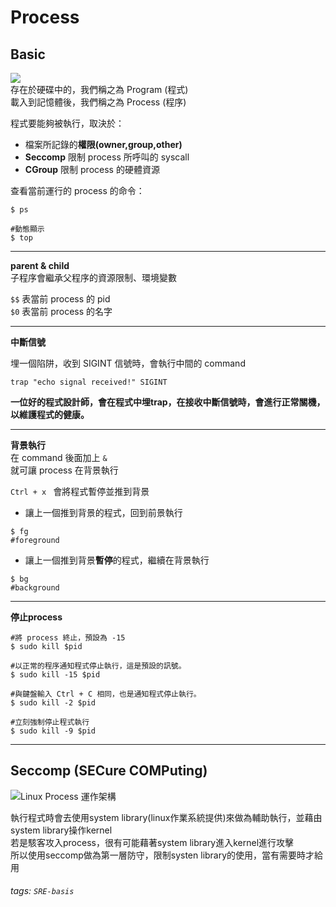 # Process

## Basic
![](https://i.imgur.com/W6u5WE4.png)  
存在於硬碟中的，我們稱之為 Program (程式)  
載入到記憶體後，我們稱之為 Process (程序)  

程式要能夠被執行，取決於：  
- 檔案所記錄的**權限(owner,group,other)**  
- **Seccomp** 限制 process 所呼叫的 syscall  
- **CGroup** 限制 process 的硬體資源  

查看當前運行的 process 的命令：  
```bash=
$ ps

#動態顯示
$ top
```

---

**parent & child**  
子程序會繼承父程序的資源限制、環境變數  

`$$` 表當前 process 的 pid  
`$0` 表當前 process 的名字  

---

**中斷信號**  

埋一個陷阱，收到 SIGINT 信號時，會執行中間的 command  
```bash=
trap "echo signal received!" SIGINT
```
**一位好的程式設計師，會在程式中埋trap，在接收中斷信號時，會進行正常關機，以維護程式的健康。**  


---

**背景執行**  
在 command 後面加上 `&`  
就可讓 process 在背景執行  

`Ctrl + x ` 會將程式暫停並推到背景  

- 讓上一個推到背景的程式，回到前景執行  
```bash=
$ fg
#foreground
```

- 讓上一個推到背景**暫停**的程式，繼續在背景執行  
```bash=
$ bg
#background
```

---

**停止process**
```bash=
#將 process 終止，預設為 -15
$ sudo kill $pid

#以正常的程序通知程式停止執行，這是預設的訊號。
$ sudo kill -15 $pid

#與鍵盤輸入 Ctrl + C 相同，也是通知程式停止執行。
$ sudo kill -2 $pid

#立刻強制停止程式執行
$ sudo kill -9 $pid
```

---

## Seccomp (SECure COMPuting)

![Linux Process 運作架構](https://i.imgur.com/YbCeaX5.png)  

執行程式時會去使用system library(linux作業系統提供)來做為輔助執行，並藉由system library操作kernel  
若是駭客攻入process，很有可能藉著system library進入kernel進行攻擊  
所以使用seccomp做為第一層防守，限制systen library的使用，當有需要時才給用  


###### tags: `SRE-basis`
